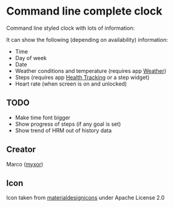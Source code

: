 # Command line complete clock

Command line styled clock with lots of information:

It can show the following (depending on availability) information:
* Time
* Day of week
* Date
* Weather conditions and temperature (requires app [Weather](https://banglejs.com/apps/#weather))
* Steps (requires app [Health Tracking](https://banglejs.com/apps/#health%20tracking) or a step widget)
* Heart rate (when screen is on and unlocked)

## TODO
* Make time font bigger
* Show progress of steps (if any goal is set)
* Show trend of HRM out of history data

## Creator
Marco ([myxor](https://github.com/myxor))

## Icon
Icon taken from [materialdesignicons](https://materialdesignicons.com) under Apache License 2.0
